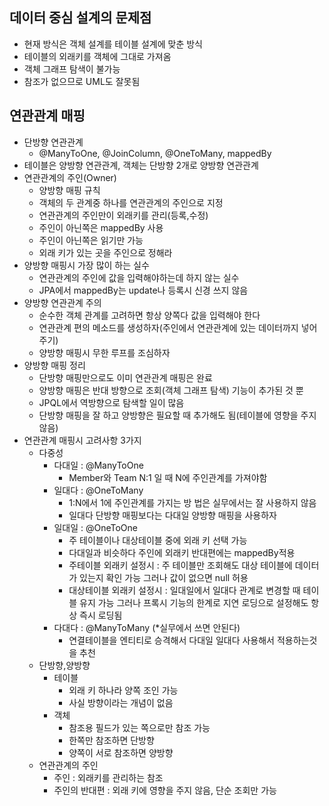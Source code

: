 ## 데이터 중심 설계의 문제점
 * 현재 방식은 객체 설계를 테이블 설계에 맞춘 방식
 * 테이블의 외래키를 객체에 그대로 가져옴
 * 객체 그래프 탐색이 불가능
 * 참조가 없으므로 UML도 잘못됨

## 연관관계 매핑
 * 단방향 연관관계
   * @ManyToOne, @JoinColumn, @OneToMany, mappedBy
 * 테이블은 양방향 연관관계, 객체는 단방향 2개로 양방향 연관관계
 * 연관관계의 주인(Owner)
   * 양방향 매핑 규칙
   * 객체의 두 관계중 하나를 연관관계의 주인으로 지정
   * 연관관계의 주인만이 외래키를 관리(등록,수정)
   * 주인이 아닌쪽은 mappedBy 사용
   * 주인이 아닌쪽은 읽기만 가능
   * 외래 키가 있는 곳을 주인으로 정해라
 * 양방향 매핑시 가장 많이 하는 실수
   * 연관관계의 주인에 값을 입력해야하는데 하지 않는 실수
   * JPA에서 mappedBy는 update나 등록시 신경 쓰지 않음
 * 양방향 연관관계 주의
   * 순수한 객체 관계를 고려하면 항상 양쪽다 값을 입력해야 한다
   * 연관관계 편의 메소드를 생성하자(주인에서 연관관계에 있는 데이터까지 넣어주기)
   * 양방향 매핑시 무한 루프를 조심하자 
 * 양방향 매핑 정리
   * 단방향 매핑만으로도 이미 연관관계 매핑은 완료
   * 양방향 매핑은 반대 방향으로 조회(객체 그래프 탐색) 기능이 추가된 것 뿐
   * JPQL에서 역방향으로 탐색할 일이 많음
   * 단방향 매핑을 잘 하고 양방향은 필요할 때 추가해도 됨(테이블에 영향을 주지 않음)
 * 연관관계 매핑시 고려사항 3가지
   * 다중성
     * 다대일 : @ManyToOne
       * Member와 Team N:1 일 때 N에 주인관계를 가져야함
     * 일대다 : @OneToMany
       * 1:N에서 1에 주인관계를 가지는 방 법은 실무에서는 잘 사용하지 않음
       * 일대다 단방향 매핑보다는 다대일 양방향 매핑을 사용하자
     * 일대일 : @OneToOne
       * 주 테이블이나 대상테이블 중에 외래 키 선택 가능
       * 다대일과 비슷하다 주인에 외래키 반대편에는 mappedBy적용 
       * 주테이블 외래키 설정시 : 주 테이블만 조회해도 대상 테이블에 데이터가 있는지 확인 가능 그러나 값이 없으면 null 허용
       * 대상테이블 외래키 설정시 : 일대일에서 일대다 관계로 변경할 때 테이블 유지 가능 그러나 프록시 기능의 한계로 지연 로딩으로 설정해도 항상 즉시 로딩됨
     * 다대다 : @ManyToMany (*실무에서 쓰면 안된다)
       * 연결테이블을 엔티티로 승격해서 다대일 일대다 사용해서 적용하는것을 추천
   * 단방향,양방향
     * 테이블
       * 외래 키 하나라 양쪽 조인 가능
       * 사실 방향이라는 개념이 없음
     * 객체
       * 참조용 필드가 있는 쪽으로만 참조 가능
       * 한쪽만 참조하면 단방향
       * 양쪽이 서로 참조하면 양방향
   * 연관관계의 주인
     * 주인 : 외래키를 관리하는 참조
     * 주인의 반대편 : 외래 키에 영향을 주지 않음, 단순 조회만 가능